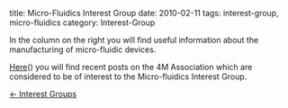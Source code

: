 title: Micro-Fluidics Interest Group 
date: 2010-02-11 
tags: interest-group, micro-fluidics
category: Interest-Group

<!--break-->
In the column on the right you will find useful information about the manufacturing of micro-fluidic devices.  

[Here](/4m-association/tag/micro-fluidics.html)() you will find recent posts on the 4M Association which are considered to be of interest to the Micro-fluidics Interest Group.

[&larr; Interest Groups](/4m-association/interest-groups.html)